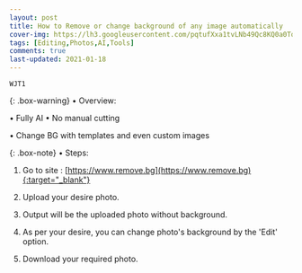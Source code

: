 ```yaml
---
layout: post
title: How to Remove or change background of any image automatically
cover-img: https://lh3.googleusercontent.com/pqtufXxa1tvLNb49Qc8KQ0a0TqzTrH5xnzPtbPAPQyG0Xwf_yUx5tw7B4Dhiq03_buqBHYTLA1Dycm8LSQZKdaMr6zgsROSH0EQHAjJsAdWDeZXFdi3HW4kjjBWEPvD_M0wQIWykIA=w2400
tags: [Editing,Photos,AI,Tools]
comments: true
last-updated: 2021-01-18
---
```


``WJT1``

{: .box-warning}
• Overview:

• Fully AI 
• No manual cutting

• Change BG with templates and even custom images


{: .box-note}
• Steps:

1. Go to site :   [https://www.remove.bg](https://www.remove.bg){:target="_blank"}

2. Upload your desire photo.

3. Output will be the uploaded photo without background.

4. As per your desire, you can change photo's background by the 'Edit' option. 

5. Download your required photo. 
